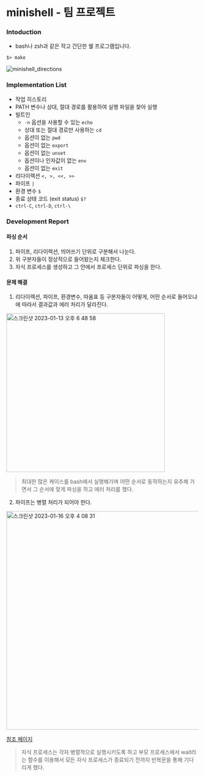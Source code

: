 # minishell - 팀 프로젝트
### Intoduction
- bash나 zsh과 같은 작고 간단한 쉘 프로그램입니다.
```
$> make
```
![minishell_directions](https://user-images.githubusercontent.com/69841779/211287293-3b0b73f6-ec0c-4532-9a45-de90007e83b8.gif)
### Implementation List
- 작업 히스토리
- PATH 변수나 상대, 절대 경로를 활용하여 실행 파일을 찾아 실행
- 빌트인
  - `-n` 옵션을 사용할 수 있는 `echo`
  - 상대 또는 절대 경로만 사용하는 `cd`
  - 옵션이 없는 `pwd`
  - 옵션이 없는 `export`
  - 옵션이 없는 `unset`
  - 옵션이나 인자값이 없는 `env`
  - 옵션이 없는 `exit`
- 리다이렉션 `<, >, <<, >>`
- 파이프 `|`
- 환경 변수 `$`
- 종료 상태 코드 (exit status) `$?`
- `ctrl-C`, `ctrl-D`, `ctrl-\`
### Development Report
#### 파싱 순서
1. 파이프, 리다이렉션, 띄어쓰기 단위로 구분해서 나눈다.
2. 위 구분자들이 정상적으로 들어왔는지 체크한다.
3. 자식 프로세스를 생성하고 그 안에서 프로세스 단위로 파싱을 한다.
#### 문제 해결
1. 리다이렉션, 파이프, 환경변수, 따옴표 등 구분자들이 어떻게, 어떤 순서로 들어오냐에 따라서 결과값과 에러 처리가 달라진다.
  <img width="415" alt="스크린샷 2023-01-13 오후 6 48 58" src="https://user-images.githubusercontent.com/69841779/212297687-e0ef69e0-b19d-4bd5-b31d-4495bddec0a6.png">

> 최대한 많은 케이스를 bash에서 실행해가며 어떤 순서로 동작하는지 유추해 가면서 그 순서에 맞게 파싱을 하고 에러 처리를 했다.
2. 파이프는 병렬 처리가 되어야 한다.
<img width="571" alt="스크린샷 2023-01-16 오후 4 08 31" src="https://user-images.githubusercontent.com/69841779/212618154-42db0db6-1c56-498d-87e5-c0b1d6b73949.png">

[참조 페이지](http://web.cse.ohio-state.edu/~mamrak.1/CIS762/pipes_lab_notes.html)
  
> 자식 프로세스는 각자 병렬적으로 실행시키도록 하고 부모 프로세스에서 wait라는 함수를 이용해서 모든 자식 프로세스가 종료되기 전까지 반복문을 통해 기다리게 했다.
